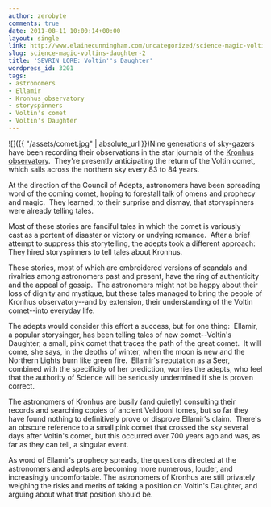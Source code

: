 ```yaml
---
author: zerobyte
comments: true
date: 2011-08-11 10:00:14+00:00
layout: single
link: http://www.elainecunningham.com/uncategorized/science-magic-voltins-daughter-2/
slug: science-magic-voltins-daughter-2
title: 'SEVRIN LORE: Voltin''s Daughter'
wordpress_id: 3201
tags:
- astronomers
- Ellamir
- Kronhus observatory
- storyspinners
- Voltin's comet
- Voltin's Daughter
---
```


![]({{ "/assets/comet.jpg" | absolute_url }})Nine generations of sky-gazers have been recording their observations in the star journals of the [Kronhus observatory](http://www.elainecunningham.com/2011/06/23/science-magic-kronhus-observatory/).  They're presently anticipating the return of the Voltin comet, which sails across the northern sky every 83 to 84 years.

At the direction of the Council of Adepts, astronomers have been spreading word of the coming comet, hoping to forestall talk of omens and prophecy and magic.  They learned, to their surprise and dismay, that storyspinners were already telling tales.

Most of these stories are fanciful tales in which the comet is variously cast as a portent of disaster or victory or undying romance.  After a brief attempt to suppress this storytelling, the adepts took a different approach:  They hired storyspinners to tell tales about Kronhus.

These stories, most of which are embroidered versions of scandals and rivalries among astronomers past and present, have the ring of authenticity and the appeal of gossip.  The astronomers might not be happy about their loss of dignity and mystique, but these tales managed to bring the people of Kronhus observatory--and by extension, their understanding of the Voltin comet--into everyday life.

The adepts would consider this effort a success, but for one thing:  Ellamir, a popular storysinger, has been telling tales of new comet--Voltin's Daughter, a small, pink comet that traces the path of the great comet.  It will come, she says, in the depths of winter, when the moon is new and the Northern Lights burn like green fire.  Ellamir's reputation as a Seer, combined with the specificity of her prediction, worries the adepts, who feel that the authority of Science will be seriously undermined if she is proven correct.

The astronomers of Kronhus are busily (and quietly) consulting their records and searching copies of ancient Veldooni tomes, but so far they have found nothing to definitively prove or disprove Ellamir's claim.  There's an obscure reference to a small pink comet that crossed the sky several days after Voltin's comet, but this occurred over 700 years ago and was, as  far as they can tell, a singular event.

As word of Ellamir's prophecy spreads, the questions directed at the astronomers and adepts are becoming more numerous, louder, and increasingly uncomfortable. The astronomers of Kronhus are still privately weighing the risks and merits of taking a position on Voltin's Daughter, and arguing about what that position should be.
